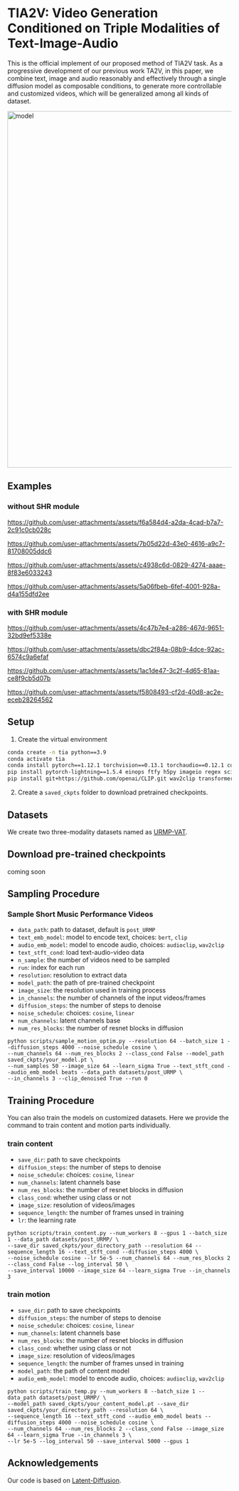 # TIA2V: Video Generation Conditioned on Triple Modalities of Text-Image-Audio
This is the official implement of our proposed method of TIA2V task. As a progressive development of our previous work TA2V, in this paper, we combine text, image and audio reasonably and effectively through a single diffusion model as composable conditions, to generate more controllable and customized videos, which will be generalized among all kinds of dataset.

<img width="800" alt="model" src="https://github.com/user-attachments/assets/1e7cc394-c7bb-419a-ac19-f19113f057e3">

## Examples
### without SHR module
https://github.com/user-attachments/assets/f6a584d4-a2da-4cad-b7a7-2c91c0cb028c

https://github.com/user-attachments/assets/7b05d22d-43e0-4616-a9c7-81708005ddc6

https://github.com/user-attachments/assets/c4938c6d-0829-4274-aaae-8f83e6033243

https://github.com/user-attachments/assets/5a06fbeb-6fef-4001-928a-d4a155dfd2ee

### with SHR module
https://github.com/user-attachments/assets/4c47b7e4-a286-467d-9651-32bd9ef5338e

https://github.com/user-attachments/assets/dbc2f84a-08b9-4dce-92ac-6574c9a6efaf

https://github.com/user-attachments/assets/1ac1de47-3c2f-4d65-81aa-ce8f9cb5d07b

https://github.com/user-attachments/assets/f5808493-cf2d-40d8-ac2e-eceb28264562

## Setup
1. Create the virtual environment
```bash
conda create -n tia python==3.9
conda activate tia
conda install pytorch==1.12.1 torchvision==0.13.1 torchaudio==0.12.1 cudatoolkit=11.6 -c pytorch -c conda-forge
pip install pytorch-lightning==1.5.4 einops ftfy h5py imageio regex scikit-image scikit-video tqdm lpips blobfile mpi4py opencv-python-headless kornia termcolor pytorch-ignite visdom piq joblib av==10.0.0 matplotlib ffmpeg==4.2.2 pillow==9.5.0
pip install git+https://github.com/openai/CLIP.git wav2clip transformers
```
2. Create a `saved_ckpts` folder to download pretrained checkpoints.

## Datasets
We create two three-modality datasets named as [URMP-VAT](https://drive.google.com/file/d/1u8dA_TwivVj83DEr74Yw_bLPcOevEHb2/view?usp=sharing).

## Download pre-trained checkpoints
coming soon

## Sampling Procedure
### Sample Short Music Performance Videos
- `data_path`: path to dataset, default is `post_URMP`
- `text_emb_model`: model to encode text, choices: `bert`, `clip`
- `audio_emb_model`: model to encode audio, choices: `audioclip`, `wav2clip`
- `text_stft_cond`: load text-audio-video data
- `n_sample`: the number of videos need to be sampled
- `run`: index for each run
- `resolution`: resolution to extract data
- `model_path`: the path of pre-trained checkpoint
- `image_size`: the resolution used in training process
- `in_channels`: the number of channels of the input videos/frames
- `diffusion_steps`: the number of steps to denoise
- `noise_schedule`: choices: `cosine`, `linear`
- `num_channels`: latent channels base
- `num_res_blocks`: the number of resnet blocks in diffusion
```
python scripts/sample_motion_optim.py --resolution 64 --batch_size 1 --diffusion_steps 4000 --noise_schedule cosine \
--num_channels 64 --num_res_blocks 2 --class_cond False --model_path saved_ckpts/your_model.pt \
--num_samples 50 --image_size 64 --learn_sigma True --text_stft_cond --audio_emb_model beats --data_path datasets/post_URMP \
--in_channels 3 --clip_denoised True --run 0
```

## Training Procedure
You can also train the models on customized datasets. Here we provide the command to train content and motion parts individually.
### train content
- `save_dir`: path to save checkpoints
- `diffusion_steps`: the number of steps to denoise
- `noise_schedule`: choices: `cosine`, `linear`
- `num_channels`: latent channels base
- `num_res_blocks`: the number of resnet blocks in diffusion
- `class_cond`: whether using class or not
- `image_size`: resolution of videos/images
- `sequence_length`: the number of frames unsed in training
- `lr`: the learning rate
```
python scripts/train_content.py --num_workers 8 --gpus 1 --batch_size 1 --data_path datasets/post_URMP/ \
--save_dir saved_ckpts/your_directory_path --resolution 64 --sequence_length 16 --text_stft_cond --diffusion_steps 4000 \
--noise_schedule cosine --lr 5e-5 --num_channels 64 --num_res_blocks 2 --class_cond False --log_interval 50 \
--save_interval 10000 --image_size 64 --learn_sigma True --in_channels 3
```
### train motion
- `save_dir`: path to save checkpoints
- `diffusion_steps`: the number of steps to denoise
- `noise_schedule`: choices: `cosine`, `linear`
- `num_channels`: latent channels base
- `num_res_blocks`: the number of resnet blocks in diffusion
- `class_cond`: whether using class or not
- `image_size`: resolution of videos/images
- `sequence_length`: the number of frames unsed in training
- `model_path`: the path of content model
- `audio_emb_model`: model to encode audio, choices: `audioclip`, `wav2clip`
```
python scripts/train_temp.py --num_workers 8 --batch_size 1 --data_path datasets/post_URMP/ \
--model_path saved_ckpts/your_content_model.pt --save_dir saved_ckpts/your_directory_path --resolution 64 \
--sequence_length 16 --text_stft_cond --audio_emb_model beats --diffusion_steps 4000 --noise_schedule cosine \
--num_channels 64 --num_res_blocks 2 --class_cond False --image_size 64 --learn_sigma True --in_channels 3 \
--lr 5e-5 --log_interval 50 --save_interval 5000 --gpus 1
```

## Acknowledgements
Our code is based on [Latent-Diffusion](https://github.com/CompVis/latent-diffusion).

